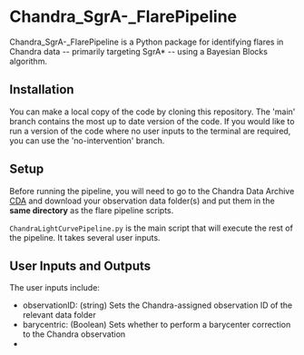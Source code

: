 # Chandra_SgrA-_FlarePipeline

Chandra_SgrA-_FlarePipeline is a Python package for identifying flares in Chandra data -- primarily targeting SgrA* -- using a Bayesian Blocks algorithm.

## Installation

You can make a local copy of the code by cloning this repository. The 'main' branch contains the most up to date version of the code.
If you would like to run a version of the code where no user inputs to the terminal are required, you can use the 'no-intervention' branch.

## Setup

Before running the pipeline, you will need to go to the Chandra Data Archive [CDA](https://cxc.harvard.edu/cda/) 
and download your observation data folder(s) and put them in the **same directory** as the flare pipeline scripts. 

```ChandraLightCurvePipeline.py``` is the main script that will execute the rest of the pipeline. It takes several user inputs.

## User Inputs and Outputs

The user inputs include: 
* observationID: (string) Sets the Chandra-assigned observation ID of the relevant data folder
* barycentric: (Boolean) Sets whether to perform a barycenter correction to the Chandra observation
* 
